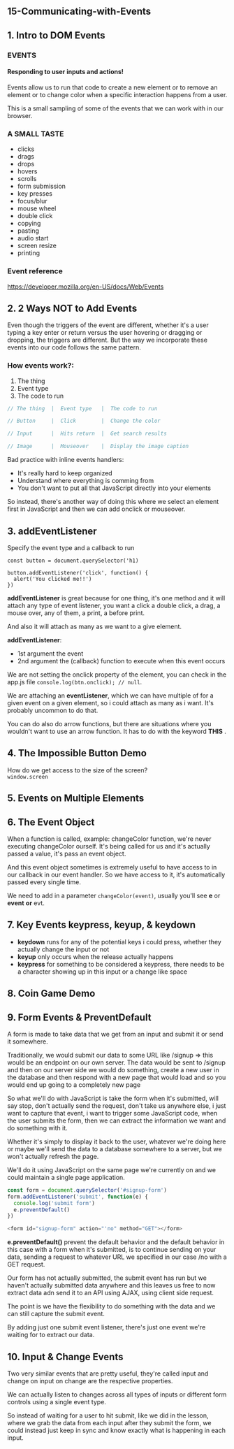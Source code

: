 ## 15-Communicating-with-Events

## 1. Intro to DOM Events

### EVENTS

#### Responding to user inputs and actions!

Events allow us to run that code to create a new element or to remove an element or to change color when a specific interaction happens from a user.

This is a small sampling of some of the events that we can work with in our browser.

### A SMALL TASTE

- clicks
- drags
- drops
- hovers
- scrolls
- form submission
- key presses
- focus/blur
- mouse wheel
- double click
- copying
- pasting
- audio start
- screen resize
- printing

### Event reference

https://developer.mozilla.org/en-US/docs/Web/Events

## 2. 2 Ways NOT to Add Events

Even though the triggers of the event are different, whether it's a user typing a key enter or return versus the user hovering or dragging or dropping, the triggers are different. But the way we incorporate these events into our code follows the same pattern.

### How events work?:

1. The thing
2. Event type
3. The code to run

```javascript
// The thing  |  Event type   |  The code to run

// Button     |  Click        |  Change the color

// Input      |  Hits return  |  Get search results

// Image      |  Mouseover    |  Display the image caption
```

Bad practice with inline events handlers:

- It's really hard to keep organized
- Understand where everything is comming from
- You don't want to put all that JavaScript directly into your elements

So instead, there's another way of doing this where we select an element first in JavaScript and then we can add onclick or mouseover.

## 3. addEventListener

Specify the event type and a callback to run

```
const button = document.querySelector('h1)

button.addEventListener('click', function() {
  alert('You clicked me!!')
})
```

**addEventListener** is great because for one thing, it's one method and it will attach any type of event listener, you want a click a double click, a drag, a mouse over, any of them, a print, a before print.

And also it will attach as many as we want to a give element.

**addEventListener**:

- 1st argument the event
- 2nd argument the (callback) function to execute when this event occurs

We are not setting the onclick property of the element, you can check in the app.js file `console.log(btn.onclick); // null`.

We are attaching an **eventListener**, which we can have multiple of for a given event on a given element, so i could attach as many as i want. It's probably uncommon to do that.

You can do also do arrow functions, but there are situations where you wouldn't want to use an arrow function. It has to do with the keyword **THIS** .

## 4. The Impossible Button Demo

How do we get access to the size of the screen?  
`window.screen`

## 5. Events on Multiple Elements

## 6. The Event Object

When a function is called, example: changeColor function, we're never executing changeColor ourself. It's being called for us and it's actually passed a value, it's pass an event object.

And this event object sometimes is extremely useful to have access to in our callback in our event handler. So we have access to it, it's automatically passed every single time.

We need to add in a parameter `changeColor(event)`, usually you'll see **e** or **event** **or** evt.

## 7. Key Events keypress, keyup, & keydown

- **keydown** runs for any of the potential keys i could press, whether they actually change the input or not
- **keyup** only occurs when the release actually happens
- **keypress** for something to be considered a keypress, there needs to be a character showing up in this input or a change like space

## 8. Coin Game Demo

## 9. Form Events & PreventDefault

A form is made to take data that we get from an input and submit it or send it somewhere.

Traditionally, we would submit our data to some URL like /signup => this would be an endpoint on our own server. The data would be sent to /signup and then on our server side we would do something, create a new user in the database and then respond with a new page that would load and so you would end up going to a completely new page

So what we'll do with JavaScript is take the form when it's submitted, will say stop, don't actually send the request, don't take us anywhere else, i just want to capture that event, i want to trigger some JavaScript code, when the user submits the form, then we can extract the information we want and do something with it.

Whether it's simply to display it back to the user, whatever we're doing here or maybe we'll send the data to a database somewhere to a server, but we won't actually refresh the page.

We'll do it using JavaScript on the same page we're currently on and we could maintain a single page application.

```javascript
const form = document.querySelector('#signup-form')
form.addEventListener('submit', function(e) {
  console.log('submit form')
  e.preventDefault()
})

<form id="signup-form" action="'no" method="GET"></form>
```

**e.preventDefault()** prevent the default behavior and the default behavior in this case with a form when it's submitted, is to continue sending on your data, sending a request to whatever URL we specified in our case /no with a GET request.

Our form has not actually submitted, the submit event has run but we haven't actually submitted data anywhere and this leaves us free to now extract data adn send it to an API using AJAX, using client side request.

The point is we have the flexibility to do something with the data and we can still capture the submit event.

By adding just one submit event listener, there's just one event we're waiting for to extract our data.

## 10. Input & Change Events

Two very similar events that are pretty useful, they're called input and change on input on change are the respective properties.

We can actually listen to changes across all types of inputs or different form controls using a single event type.

So instead of waiting for a user to hit submit, like we did in the lesson, where we grab the data from each input after they submit the form, we could instead just keep in sync and know exactly what is happening in each input.